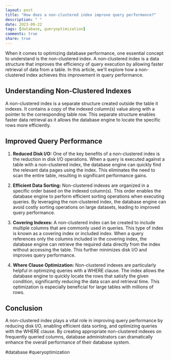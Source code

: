 ```yaml
---
layout: post
title: "How does a non-clustered index improve query performance?"
description: " "
date: 2023-09-22
tags: [database, queryoptimization]
comments: true
share: true
---
```


When it comes to optimizing database performance, one essential concept to understand is the non-clustered index. A non-clustered index is a data structure that improves the efficiency of query execution by allowing faster retrieval of data from a table. In this article, we'll explore how a non-clustered index achieves this improvement in query performance.

## Understanding Non-Clustered Indexes

A non-clustered index is a separate structure created outside the table it indexes. It contains a copy of the indexed column(s) value along with a pointer to the corresponding table row. This separate structure enables faster data retrieval as it allows the database engine to locate the specific rows more efficiently.

## Improved Query Performance

1. **Reduced Disk I/O:** One of the key benefits of a non-clustered index is the reduction in disk I/O operations. When a query is executed against a table with a non-clustered index, the database engine can quickly find the relevant data pages using the index. This eliminates the need to scan the entire table, resulting in significant performance gains.

2. **Efficient Data Sorting:** Non-clustered indexes are organized in a specific order based on the indexed column(s). This order enables the database engine to perform efficient sorting operations when executing queries. By leveraging the non-clustered index, the database engine can avoid costly sorting operations on large datasets, leading to improved query performance.

3. **Covering Indexes:** A non-clustered index can be created to include multiple columns that are commonly used in queries. This type of index is known as a covering index or included index. When a query references only the columns included in the covering index, the database engine can retrieve the required data directly from the index without accessing the table. This further minimizes disk I/O and improves query performance.

4. **Where Clause Optimization:** Non-clustered indexes are particularly helpful in optimizing queries with a WHERE clause. The index allows the database engine to quickly locate the rows that satisfy the given condition, significantly reducing the data scan and retrieval time. This optimization is especially beneficial for large tables with millions of rows.

## Conclusion

A non-clustered index plays a vital role in improving query performance by reducing disk I/O, enabling efficient data sorting, and optimizing queries with the WHERE clause. By creating appropriate non-clustered indexes on frequently queried columns, database administrators can dramatically enhance the overall performance of their database system.

#database #queryoptimization